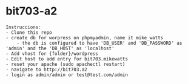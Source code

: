 # bit703-a2

    Instruccions:
    - Clone this repo
    - create db for worpress on phpmyadmin, name it mike_watts
        - the db is configured to have 'DB_USER' and 'DB_PASSWORD' as 'admin' and the 'DB_HOST' as 'localhost'
    - Add vhost for {folder}/wordpress
    - Edit host to add entry for bit703.mikewatts 
    - reset your apache (sudo apachectl restart)
    - navigate to http://bit703.a2
    - login as admin/admin or test@test.com/admin

